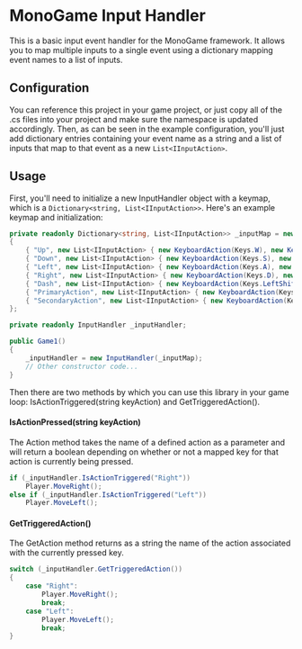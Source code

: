 # MonoGame Input Handler

This is a basic input event handler for the MonoGame framework.
It allows you to map multiple inputs to a single event using a dictionary mapping event names to a list of inputs.

## Configuration 

You can reference this project in your game project, or just copy all of the .cs files into your project and make sure the namespace is updated accordingly.
Then, as can be seen in the example configuration, you'll just add dictionary entries containing your event name as a string and a list of inputs that map to that event as a new `List<IInputAction>`.

## Usage

First, you'll need to initialize a new InputHandler object with a keymap, which is a `Dictionary<string, List<IInputAction>>`.
Here's an example keymap and initialization:
```csharp
private readonly Dictionary<string, List<IInputAction>> _inputMap = new()
{
    { "Up", new List<IInputAction> { new KeyboardAction(Keys.W), new KeyboardAction(Keys.Up), new GamePadAction(Buttons.LeftThumbstickUp) } },
    { "Down", new List<IInputAction> { new KeyboardAction(Keys.S), new KeyboardAction(Keys.Down), new GamePadAction(Buttons.LeftThumbstickDown) } },
    { "Left", new List<IInputAction> { new KeyboardAction(Keys.A), new KeyboardAction(Keys.Left), new GamePadAction(Buttons.LeftThumbstickLeft) } },
    { "Right", new List<IInputAction> { new KeyboardAction(Keys.D), new KeyboardAction(Keys.Right), new GamePadAction(Buttons.LeftThumbstickRight) } },
    { "Dash", new List<IInputAction> { new KeyboardAction(Keys.LeftShift), new KeyboardAction(Keys.RightShift), new GamePadAction(Buttons.LeftTrigger) } },
    { "PrimaryAction", new List<IInputAction> { new KeyboardAction(Keys.Space), new MouseClickedAction("Left"), new GamePadAction(Buttons.A) } },
    { "SecondaryAction", new List<IInputAction> { new KeyboardAction(Keys.LeftControl), new KeyboardAction(Keys.RightControl), new MouseClickedAction("Right"), new GamePadAction(Buttons.RightTrigger) } },
};

private readonly InputHandler _inputHandler;

public Game1()
{
    _inputHandler = new InputHandler(_inputMap);
    // Other constructor code...
}
```
Then there are two methods by which you can use this library in your game loop: IsActionTriggered(string keyAction) and GetTriggeredAction().

#### IsActionPressed(string keyAction)

The Action method takes the name of a defined action as a parameter and will return a boolean depending on whether or not a mapped key for that action is currently being pressed.
```csharp
if (_inputHandler.IsActionTriggered("Right"))
    Player.MoveRight();
else if (_inputHandler.IsActionTriggered("Left"))
    Player.MoveLeft();
```

#### GetTriggeredAction()

The GetAction method returns as a string the name of the action associated with the currently pressed key.
```csharp
switch (_inputHandler.GetTriggeredAction())
{
    case "Right":
        Player.MoveRight();
        break;
    case "Left":
        Player.MoveLeft();
        break;
}
```
